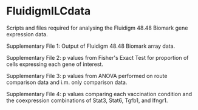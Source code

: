 # FluidigmILCdata
Scripts and files required for analysing the Fluidigm 48.48 Biomark gene expression data.

Supplementary File 1: Output of Fluidigm 48.48 Biomark array data.

Supplementary File 2: p values from Fisher's Exact Test for proportion of cells expressing each gene of interest.

Supplementary File 3: p values from ANOVA performed on route comparison data and i.m. only comparison data.

Supplementary File 4: p values comparing each vaccination condition and the coexpression combinations of Stat3, Stat6, Tgfb1, and Ifngr1.
